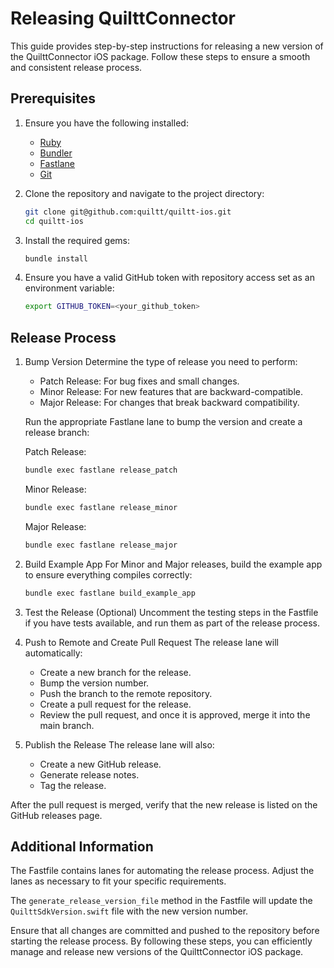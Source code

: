 # Releasing QuilttConnector

This guide provides step-by-step instructions for releasing a new version of the QuilttConnector iOS package. Follow these steps to ensure a smooth and consistent release process.

## Prerequisites

1.  Ensure you have the following installed:

    - [Ruby](https://www.ruby-lang.org/en/documentation/installation/)
    - [Bundler](https://bundler.io/)
    - [Fastlane](https://docs.fastlane.tools/getting-started/ios/setup/)
    - [Git](https://git-scm.com/book/en/v2/Getting-Started-Installing-Git)

2.  Clone the repository and navigate to the project directory:

    ```sh
    git clone git@github.com:quiltt/quiltt-ios.git
    cd quiltt-ios
    ```

3.  Install the required gems:

    ```sh
    bundle install
    ```

4.  Ensure you have a valid GitHub token with repository access set as an environment variable:

    ```sh
    export GITHUB_TOKEN=<your_github_token>
    ```

## Release Process

1.  Bump Version
    Determine the type of release you need to perform:

    - Patch Release: For bug fixes and small changes.
    - Minor Release: For new features that are backward-compatible.
    - Major Release: For changes that break backward compatibility.

    Run the appropriate Fastlane lane to bump the version and create a release branch:

    Patch Release:

    ```sh
    bundle exec fastlane release_patch
    ```

    Minor Release:

    ```sh
    bundle exec fastlane release_minor
    ```

    Major Release:

    ```sh
    bundle exec fastlane release_major
    ```

2.  Build Example App
    For Minor and Major releases, build the example app to ensure everything compiles correctly:

    ```sh
    bundle exec fastlane build_example_app
    ```

3.  Test the Release (Optional)
    Uncomment the testing steps in the Fastfile if you have tests available, and run them as part of the release process.

4.  Push to Remote and Create Pull Request
    The release lane will automatically:

    - Create a new branch for the release.
    - Bump the version number.
    - Push the branch to the remote repository.
    - Create a pull request for the release.
    - Review the pull request, and once it is approved, merge it into the main branch.

5.  Publish the Release
    The release lane will also:

    - Create a new GitHub release.
    - Generate release notes.
    - Tag the release.

After the pull request is merged, verify that the new release is listed on the GitHub releases page.

## Additional Information

The Fastfile contains lanes for automating the release process. Adjust the lanes as necessary to fit your specific requirements.

The `generate_release_version_file` method in the Fastfile will update the `QuilttSdkVersion.swift` file with the new version number.

Ensure that all changes are committed and pushed to the repository before starting the release process.
By following these steps, you can efficiently manage and release new versions of the QuilttConnector iOS package.
